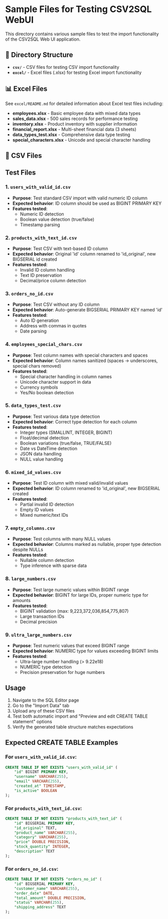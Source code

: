 # Sample Files for Testing CSV2SQL WebUI

This directory contains various sample files to test the import functionality of the CSV2SQL Web UI application.

## 📁 Directory Structure

- **`csv/`** - CSV files for testing CSV import functionality
- **`excel/`** - Excel files (.xlsx) for testing Excel import functionality

## 📊 Excel Files

See `excel/README.md` for detailed information about Excel test files including:
- **employees.xlsx** - Basic employee data with mixed data types
- **sales_data.xlsx** - 500 sales records for performance testing  
- **inventory.xlsx** - Product inventory with supplier information
- **financial_report.xlsx** - Multi-sheet financial data (3 sheets)
- **data_types_test.xlsx** - Comprehensive data type testing
- **special_characters.xlsx** - Unicode and special character handling

## 📄 CSV Files

## Test Files

### 1. `users_with_valid_id.csv`
- **Purpose**: Test standard CSV import with valid numeric ID column
- **Expected behavior**: ID column should be used as BIGINT PRIMARY KEY
- **Features tested**: 
  - Numeric ID detection
  - Boolean value detection (true/false)
  - Timestamp parsing

### 2. `products_with_text_id.csv`
- **Purpose**: Test CSV with text-based ID column
- **Expected behavior**: Original 'id' column renamed to 'id_original', new BIGSERIAL id created
- **Features tested**:
  - Invalid ID column handling
  - Text ID preservation
  - Decimal/price column detection

### 3. `orders_no_id.csv`
- **Purpose**: Test CSV without any ID column
- **Expected behavior**: Auto-generate BIGSERIAL PRIMARY KEY named 'id'
- **Features tested**:
  - Auto ID generation
  - Address with commas in quotes
  - Date parsing

### 4. `employees_special_chars.csv`
- **Purpose**: Test column names with special characters and spaces
- **Expected behavior**: Column names sanitized (spaces → underscores, special chars removed)
- **Features tested**:
  - Special character handling in column names
  - Unicode character support in data
  - Currency symbols
  - Yes/No boolean detection

### 5. `data_types_test.csv`
- **Purpose**: Test various data type detection
- **Expected behavior**: Correct type detection for each column
- **Features tested**:
  - Integer types (SMALLINT, INTEGER, BIGINT)
  - Float/decimal detection
  - Boolean variations (true/false, TRUE/FALSE)
  - Date vs DateTime detection
  - JSON data handling
  - NULL value handling

### 6. `mixed_id_values.csv`
- **Purpose**: Test ID column with mixed valid/invalid values
- **Expected behavior**: ID column renamed to 'id_original', new BIGSERIAL created
- **Features tested**:
  - Partial invalid ID detection
  - Empty ID values
  - Mixed numeric/text IDs

### 7. `empty_columns.csv`
- **Purpose**: Test columns with many NULL values
- **Expected behavior**: Columns marked as nullable, proper type detection despite NULLs
- **Features tested**:
  - Nullable column detection
  - Type inference with sparse data

### 8. `large_numbers.csv`
- **Purpose**: Test large numeric values within BIGINT range
- **Expected behavior**: BIGINT for large IDs, proper numeric type for amounts
- **Features tested**:
  - BIGINT validation (max: 9,223,372,036,854,775,807)
  - Large transaction IDs
  - Decimal precision

### 9. `ultra_large_numbers.csv`
- **Purpose**: Test numeric values that exceed BIGINT range
- **Expected behavior**: NUMERIC type for values exceeding BIGINT limits
- **Features tested**:
  - Ultra-large number handling (> 9.22e18)
  - NUMERIC type detection
  - Precision preservation for huge numbers

## Usage

1. Navigate to the SQL Editor page
2. Go to the "Import Data" tab
3. Upload any of these CSV files
4. Test both automatic import and "Preview and edit CREATE TABLE statement" options
5. Verify the generated table structure matches expectations

## Expected CREATE TABLE Examples

### For `users_with_valid_id.csv`:
```sql
CREATE TABLE IF NOT EXISTS "users_with_valid_id" (
    "id" BIGINT PRIMARY KEY,
    "username" VARCHAR(255),
    "email" VARCHAR(255),
    "created_at" TIMESTAMP,
    "is_active" BOOLEAN
);
```

### For `products_with_text_id.csv`:
```sql
CREATE TABLE IF NOT EXISTS "products_with_text_id" (
    "id" BIGSERIAL PRIMARY KEY,
    "id_original" TEXT,
    "product_name" VARCHAR(255),
    "category" VARCHAR(255),
    "price" DOUBLE PRECISION,
    "stock_quantity" INTEGER,
    "description" TEXT
);
```

### For `orders_no_id.csv`:
```sql
CREATE TABLE IF NOT EXISTS "orders_no_id" (
    "id" BIGSERIAL PRIMARY KEY,
    "customer_name" VARCHAR(255),
    "order_date" DATE,
    "total_amount" DOUBLE PRECISION,
    "status" VARCHAR(255),
    "shipping_address" TEXT
);
```